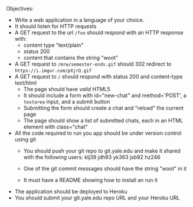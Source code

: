 Objectives:

* Write a web application in a language of your choice.
* It should listen for HTTP requests
* A GET request to the url `/foo` should respond with an HTTP response with:
  - content type "text/plain"
  - status 200
  - content that contains the string "woot"
* A GET request to `/mrw/semester-ends.gif` should 302 redirect to `https://i.imgur.com/pXjrQ.gif`
* A GET request to `/` should respond with  status 200 and content-type text/html
  - The page should have *valid* HTML5
  - It should include a form with id="new-chat" and method='POST', a `textarea` input, and a submit button
  - Submitting the form should create a chat and "reload" the current page
  - The page should show a list of submitted chats, each in an HTML element with class="chat"
* All the code required to run you app should be under version control using git
  - You should push your git repo to git.yale.edu and make it shared with the following users: klj39 jdh93 yk363 jsb92 hz246

  - One of the git commit messages should have the string "woot" in it
  - It must have a README showing how to install an run it
* The application should be deployed to Heroku
* You should submit your git.yale.edu repo URL and your Heroku URL